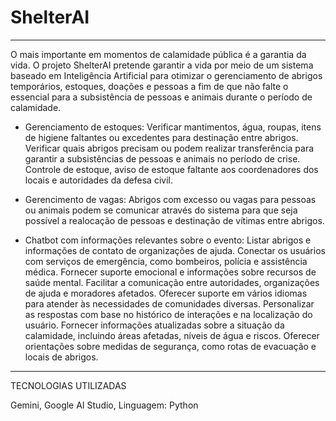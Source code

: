 # ShelterAI
______________________________
O mais importante em momentos de calamidade pública é a garantia da vida. 
O projeto ShelterAI pretende garantir a vida por meio de um sistema baseado em Inteligência Artificial para otimizar o gerenciamento de abrigos temporários, estoques, doações e pessoas a fim de que não falte o essencial para a subsistência de pessoas e animais durante o período de calamidade.


- Gerenciamento de estoques:
Verificar mantimentos, água, roupas, itens de higiene faltantes ou excedentes para destinação entre abrigos.
Verificar quais abrigos precisam ou podem realizar transferência para garantir a subsistências de pessoas e animais no período de crise. Controle de estoque, aviso de estoque faltante aos coordenadores dos locais e autoridades da defesa civil.

- Gerencimento de vagas:
Abrigos com excesso ou vagas para pessoas ou animais podem se comunicar através do sistema para que seja possível a realocação de pessoas e destinação de vítimas entre abrigos.

- Chatbot com informações relevantes sobre o evento:
Listar abrigos e informações de contato de organizações de ajuda.
Conectar os usuários com serviços de emergência, como bombeiros, polícia e assistência médica.
Fornecer suporte emocional e informações sobre recursos de saúde mental.
Facilitar a comunicação entre autoridades, organizações de ajuda e moradores afetados.
Oferecer suporte em vários idiomas para atender às necessidades de comunidades diversas.
Personalizar as respostas com base no histórico de interações e na localização do usuário.
Fornecer informações atualizadas sobre a situação da calamidade, incluindo áreas afetadas, níveis de água e riscos.
Oferecer orientações sobre medidas de segurança, como rotas de evacuação e locais de abrigos.
__________________________________
TECNOLOGIAS UTILIZADAS

Gemini, Google AI Studio, Linguagem: Python




